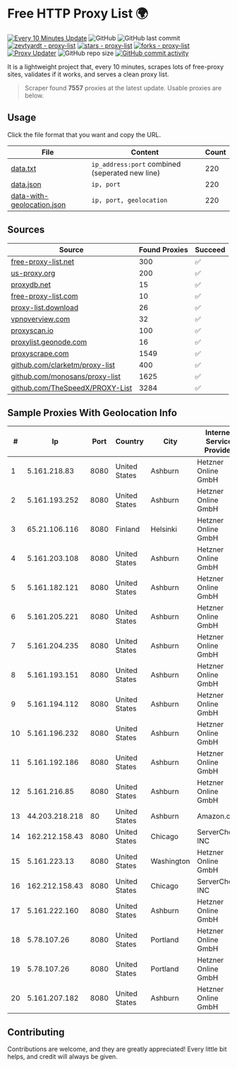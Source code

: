 
# Free HTTP Proxy List 🌍

[![Every 10 Minutes Update](https://github.com/mertguvencli/http-proxy-list/actions/workflows/main.yml/badge.svg?branch=main)](https://github.com/mertguvencli/http-proxy-list/actions/workflows/main.yml)
![GitHub](https://img.shields.io/github/license/mertguvencli/http-proxy-list)
![GitHub last commit](https://img.shields.io/github/last-commit/mertguvencli/http-proxy-list)
[![zevtyardt - proxy-list](https://img.shields.io/static/v1?label=zevtyardt&message=proxy-list&color=blue&logo=github)](https://github.com/zevtyardt/proxy-list "Go to GitHub repo")
[![stars - proxy-list](https://img.shields.io/github/stars/zevtyardt/proxy-list?style=social)](https://github.com/zevtyardt/proxy-list)
[![forks - proxy-list](https://img.shields.io/github/forks/zevtyardt/proxy-list?style=social)](https://github.com/zevtyardt/proxy-list)
[![Proxy Updater](https://github.com/zevtyardt/proxy-list/workflows/Proxy%20Updater/badge.svg)](https://github.com/zevtyardt/proxy-list/actions?query=workflow:"Proxy+Updater")
![GitHub repo size](https://img.shields.io/github/repo-size/zevtyardt/proxy-list)
[![GitHub commit activity](https://img.shields.io/github/commit-activity/m/zevtyardt/proxy-list?logo=commits)](https://github.com/zevtyardt/proxy-list/commits/main)

It is a lightweight project that, every 10 minutes, scrapes lots of free-proxy sites, validates if it works, and serves a clean proxy list.

> Scraper found **7557** proxies at the latest update. Usable proxies are below.

## Usage

Click the file format that you want and copy the URL.

|File|Content|Count|
|----|-------|-----|
|[data.txt](https://raw.githubusercontent.com/mertguvencli/http-proxy-list/main/proxy-list/data.txt)|`ip_address:port` combined (seperated new line)|220|
|[data.json](https://raw.githubusercontent.com/mertguvencli/http-proxy-list/main/proxy-list/data.json)|`ip, port`|220|
|[data-with-geolocation.json](https://raw.githubusercontent.com/mertguvencli/http-proxy-list/main/proxy-list/data-with-geolocation.json)|`ip, port, geolocation`|220|

## Sources

|Source|Found Proxies|Succeed|
|------|-------------|-------|
|[free-proxy-list.net](https://free-proxy-list.net)|300|✅|
|[us-proxy.org](https://www.us-proxy.org)|200|✅|
|[proxydb.net](http://proxydb.net)|15|✅|
|[free-proxy-list.com](https://free-proxy-list.com/?page=&port=&type%5B%5D=http&type%5B%5D=https&up_time=0&search=Search)|10|✅|
|[proxy-list.download](https://www.proxy-list.download/HTTP)|26|✅|
|[vpnoverview.com](https://vpnoverview.com/privacy/anonymous-browsing/free-proxy-servers)|32|✅|
|[proxyscan.io](https://www.proxyscan.io)|100|✅|
|[proxylist.geonode.com](https://proxylist.geonode.com/api/proxy-list?limit=300&page=1&sort_by=lastChecked&sort_type=desc&protocols=http,https)|16|✅|
|[proxyscrape.com](https://api.proxyscrape.com/v2/?request=displayproxies&protocol=http&timeout=10000&country=all&ssl=all&anonymity=all)|1549|✅|
|[github.com/clarketm/proxy-list](https://raw.githubusercontent.com/clarketm/proxy-list/master/proxy-list-raw.txt)|400|✅|
|[github.com/monosans/proxy-list](https://raw.githubusercontent.com/monosans/proxy-list/main/proxies/http.txt)|1625|✅|
|[github.com/TheSpeedX/PROXY-List](https://raw.githubusercontent.com/TheSpeedX/PROXY-List/master/http.txt)|3284|✅|


## Sample Proxies With Geolocation Info

|#|Ip|Port|Country|City|Internet Service Provider|
|-|--|----|-------|----|-------------------------|
|1|5.161.218.83|8080|United States|Ashburn|Hetzner Online GmbH|
|2|5.161.193.252|8080|United States|Ashburn|Hetzner Online GmbH|
|3|65.21.106.116|8080|Finland|Helsinki|Hetzner Online GmbH|
|4|5.161.203.108|8080|United States|Ashburn|Hetzner Online GmbH|
|5|5.161.182.121|8080|United States|Ashburn|Hetzner Online GmbH|
|6|5.161.205.221|8080|United States|Ashburn|Hetzner Online GmbH|
|7|5.161.204.235|8080|United States|Ashburn|Hetzner Online GmbH|
|8|5.161.193.151|8080|United States|Ashburn|Hetzner Online GmbH|
|9|5.161.194.112|8080|United States|Ashburn|Hetzner Online GmbH|
|10|5.161.196.232|8080|United States|Ashburn|Hetzner Online GmbH|
|11|5.161.192.186|8080|United States|Ashburn|Hetzner Online GmbH|
|12|5.161.216.85|8080|United States|Ashburn|Hetzner Online GmbH|
|13|44.203.218.218|80|United States|Ashburn|Amazon.com|
|14|162.212.158.43|8080|United States|Chicago|ServerCheap INC|
|15|5.161.223.13|8080|United States|Washington|Hetzner Online GmbH|
|16|162.212.158.43|8080|United States|Chicago|ServerCheap INC|
|17|5.161.222.160|8080|United States|Ashburn|Hetzner Online GmbH|
|18|5.78.107.26|8080|United States|Portland|Hetzner Online GmbH|
|19|5.78.107.26|8080|United States|Portland|Hetzner Online GmbH|
|20|5.161.207.182|8080|United States|Ashburn|Hetzner Online GmbH|



## Contributing

Contributions are welcome, and they are greatly appreciated! Every
little bit helps, and credit will always be given.

